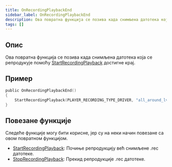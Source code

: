 ```yaml
---
title: OnRecordingPlaybackEnd
sidebar_label: OnRecordingPlaybackEnd
description: Ова повратна функција се позива када снимљена датотека која се репродукује помоћу StartRecordingPlayback достигне крај.
tags: []
---
```


## Опис

Ова повратна функција се позива када снимљена датотека која се репродукује помоћу [StartRecordingPlayback](../functions/StartRecordingPlayback) достигне крај.

## Пример

```c
public OnRecordingPlaybackEnd()
{
    StartRecordingPlayback(PLAYER_RECORDING_TYPE_DRIVER, "all_around_lv_bus"); //Ово ће поново покренути снимљену датотеку када заврши репродукцију.
}
```

## Повезане функције

Следеће функције могу бити корисне, јер су на неки начин повезане са овом повратном функцијом.

- [StartRecordingPlayback](../functions/StartRecordingPlayback):  Почиње репродукцију већ снимљене .rec датотеке.
- [StopRecordingPlayback](../functions/StopRecordingPlayback): Прекид репродукције .rec датотеке.
